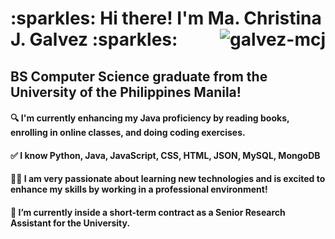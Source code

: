 <h1> :sparkles: Hi there! I'm Ma. Christina J. Galvez :sparkles: <img align="right" src="https://komarev.com/ghpvc/?username=galvez-mcj&color=blue" alt="galvez-mcj"/> </h1>
<h2> BS Computer Science graduate from the University of the Philippines Manila! </h2>

<!--
**galvez-mcj/galvez-mcj** is a ✨ _special_ ✨ repository because its `README.md` (this file) appears on your GitHub profile.

Here are some ideas to get you started:

- 🔭 I’m currently working on ...
- 🌱 I’m currently learning ...
- 👯 I’m looking to collaborate on ...
- 🤔 I’m looking for help with ...
- 💬 Ask me about ...
- 📫 How to reach me: ...
- 😄 Pronouns: ...
- ⚡ Fun fact: ...
-->

#### 🔍️ I'm currently enhancing my Java proficiency by reading books, enrolling in online classes, and doing coding exercises. 


#### :white_check_mark: I know Python, Java, JavaScript, CSS, HTML, JSON, MySQL, MongoDB
#### :technologist: I am very passionate about learning new technologies and is excited to enhance my skills by working in a professional environment!


#### 🌱 I’m currently inside a short-term contract as a Senior Research Assistant for the University. 

